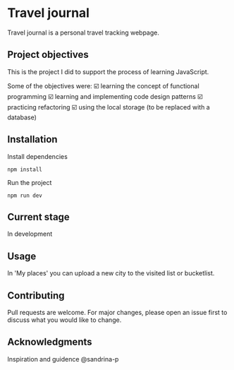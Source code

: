 # Travel journal

Travel journal is a personal travel tracking webpage. 


## Project objectives 

This is the project I did to support the process of learning JavaScript. 

Some of the objectives were: 
:ballot_box_with_check: learning the concept of functional programming 
:ballot_box_with_check: learning and implementing code design patterns 
:ballot_box_with_check: practicing refactoring 
:ballot_box_with_check: using the local storage (to be replaced with a database)


## Installation

Install dependencies

```
npm install
```

Run the project 

```
npm run dev
```

## Current stage
In development

## Usage

In 'My places' you can upload a new city to the visited list or bucketlist.

## Contributing
Pull requests are welcome. For major changes, please open an issue first to discuss what you would like to change.

## Acknowledgments 
Inspiration and guidence
@sandrina-p 
